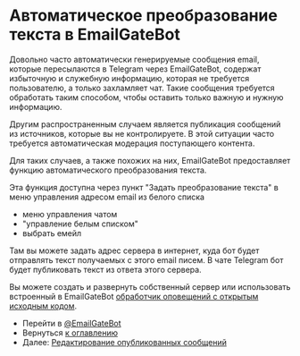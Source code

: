 # Автоматическое преобразование текста в EmailGateBot

Довольно часто автоматически генерируемые сообщения email, которые пересылаются в Telegram через EmailGateBot,
содержат избыточную и служебную информацию, которая не требуется пользователю, а только захламляет чат.
Такие сообщения требуется обработать таким способом, чтобы оставить только важную и нужную информацию.

Другим распространенным случаем является публикация сообщений из источников, которые вы не контролируете.
В этой ситуации часто требуется автоматическая модерация поступающего контента.

Для таких случаев, а также похожих на них, EmailGateBot предоставляет функцию автоматического преобразования текста.

Эта функция доступна через пункт "Задать преобразование текста" в меню управления адресом email из белого списка 

- меню управления чатом
- "управление белым списком"
- выбрать емейл

Там вы можете задать адрес сервера в интернет, куда бот будет отправлять текст получаемых с этого email писем.
В чате Telegram бот будет публиковать текст из ответа этого сервера.

Вы можете создать и развернуть собственный сервер или использовать встроенный в EmailGateBot [обработчик оповещений с открытым исходным кодом](transform_text.md).

- Перейти в [@EmailGateBot](http://t.me/EmailGateBot?start=utm_KDaxQG000_github-ru-conversion)
- Вернуться [к оглавлению](guide.md)
- Далее: [Редактирование опубликованных сообщений](editing_published.md)

